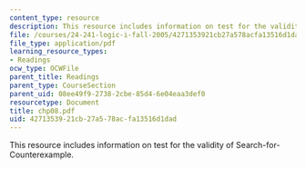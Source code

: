 ```yaml
---
content_type: resource
description: This resource includes information on test for the validity of Search-for-Counterexample.
file: /courses/24-241-logic-i-fall-2005/4271353921cb27a578acfa13516d1dad_chp08.pdf
file_type: application/pdf
learning_resource_types:
- Readings
ocw_type: OCWFile
parent_title: Readings
parent_type: CourseSection
parent_uid: 08ee49f9-2738-2cbe-85d4-6e04eaa3def0
resourcetype: Document
title: chp08.pdf
uid: 42713539-21cb-27a5-78ac-fa13516d1dad
---
```

This resource includes information on test for the validity of Search-for-Counterexample.

